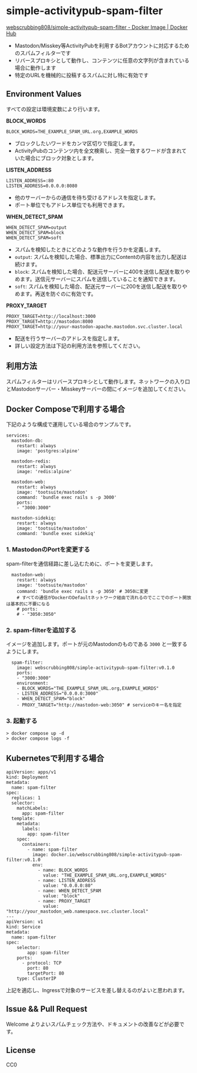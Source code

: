 # simple-activitypub-spam-filter

[webscrubbing808/simple-activitypub-spam-filter - Docker Image | Docker Hub](https://hub.docker.com/r/webscrubbing808/simple-activitypub-spam-filter)

- Mastodon/Misskey等ActivityPubを利用するBotアカウントに対応するためのスパムフィルターです
- リバースプロキシとして動作し、コンテンツに任意の文字列が含まれている場合に動作します
- 特定のURLを機械的に投稿するスパムに対し特に有効です

## Environment Values
すべての設定は環境変数により行います。

**BLOCK_WORDS**
```
BLOCK_WORDS=THE_EXAMPLE_SPAM_URL.org,EXAMPLE_WORDS
```

- ブロックしたいワードをカンマ区切りで指定します。
- ActivityPubのコンテンツ内を全文検索し、完全一致するワードが含まれていた場合にブロック対象とします。

**LISTEN_ADDRESS**
```
LISTEN_ADDRESS=:80
LISTEN_ADDRESS=0.0.0.0:8080
```

- 他のサーバーからの通信を待ち受けるアドレスを指定します。
- ポート単位でもアドレス単位でも利用できます。

**WHEN_DETECT_SPAM**
```
WHEN_DETECT_SPAM=output
WHEN_DETECT_SPAM=block
WHEN_DETECT_SPAM=soft
```

- スパムを検知したときにどのような動作を行うかを定義します。
- `output`: スパムを検知した場合、標準出力にContentの内容を出力し配送は続けます。
- `block`: スパムを検知した場合、配送元サーバーに400を送信し配送を取りやめます。送信元サーバーにスパムを送信していることを通知できます。
- `soft`: スパムを検知した場合、配送元サーバーに200を送信し配送を取りやめます。再送を防ぐのに有効です。

**PROXY_TARGET**
```
PROXY_TARGET=http://localhost:3000
PROXY_TARGET=http://mastodon:8080
PROXY_TARGET=http://your-mastodon-apache.mastodon.svc.cluster.local
```

- 配送を行うサーバーのアドレスを指定します。
- 詳しい設定方法は下記の利用方法を参照してください。

## 利用方法
スパムフィルターはリバースプロキシとして動作します。ネットワークの入り口とMastodonサーバー・Misskeyサーバーの間にイメージを追加してください。

## Docker Composeで利用する場合

下記のような構成で運用している場合のサンプルです。

```
services:
  mastodon-db:
    restart: always
    image: 'postgres:alpine'

  mastodon-redis:
    restart: always
    image: 'redis:alpine'

  mastodon-web:
    restart: always
    image: 'tootsuite/mastodon'
    command: 'bundle exec rails s -p 3000'
    ports: 
    - "3000:3000"

  mastodon-sidekiq:
    restart: always
    image: 'tootsuite/mastodon'
    command: 'bundle exec sidekiq'
```

### 1. MastodonのPortを変更する
spam-filterを通信経路に差し込むために、ポートを変更します。

```
  mastodon-web:
    restart: always
    image: 'tootsuite/mastodon'
    command: 'bundle exec rails s -p 3050' # 3050に変更
    # すべての通信がDockerのDefaultネットワーク経由で流れるのでここでのポート開放は基本的に不要になる
    # ports: 
    # - "3050:3050"
```

### 2. spam-filterを追加する
イメージを追加します。ポートが元のMastodonのものである `3000` と一致するようにします。

```
  spam-filter:
    image: webscrubbing808/simple-activitypub-spam-filter:v0.1.0
    ports: 
    - "3000:3000"
    environment:
    - BLOCK_WORDS="THE_EXAMPLE_SPAM_URL.org,EXAMPLE_WORDS"
    - LISTEN_ADDRESS="0.0.0.0:3000"
    - WHEN_DETECT_SPAM="block"
    - PROXY_TARGET="http://mastodon-web:3050" # serviceのキー名を指定
```

### 3. 起動する
```
> docker compose up -d
> docker compose logs -f
```

## Kubernetesで利用する場合
```
apiVersion: apps/v1
kind: Deployment
metadata:
  name: spam-filter
spec:
  replicas: 1
  selector:
    matchLabels:
      app: spam-filter
  template:
    metadata:
      labels:
        app: spam-filter
    spec:
      containers:
        - name: spam-filter
          image: docker.io/webscrubbing808/simple-activitypub-spam-filter:v0.1.0
          env:
            - name: BLOCK_WORDS
              value: "THE_EXAMPLE_SPAM_URL.org,EXAMPLE_WORDS"
            - name: LISTEN_ADDRESS
              value: "0.0.0.0:80"
            - name: WHEN_DETECT_SPAM
              value: "block"
            - name: PROXY_TARGET
              value: "http://your_mastodon_web.namespace.svc.cluster.local"
---
apiVersion: v1
kind: Service
metadata:
  name: spam-filter
spec:
    selector:
        app: spam-filter
    ports:
      - protocol: TCP
        port: 80
        targetPort: 80
    type: ClusterIP
```

上記を適応し、Ingressで対象のサービスを差し替えるのがよいと思われます。

## Issue && Pull Request

Welcome よりよいスパムチェック方法や、ドキュメントの改善などが必要です。

## License

CC0